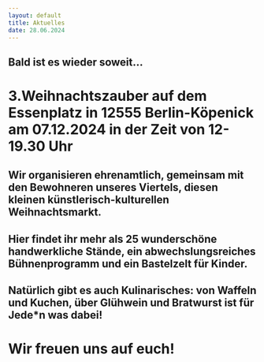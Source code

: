 ```yaml
---
layout: default
title: Aktuelles
date: 28.06.2024
---
```

## Bald ist es wieder soweit...
# 3.Weihnachtszauber auf dem Essenplatz in 12555 Berlin-Köpenick am 07.12.2024 in der Zeit von 12-19.30 Uhr

## Wir organisieren ehrenamtlich, gemeinsam mit den Bewohneren unseres Viertels, diesen kleinen künstlerisch-kulturellen Weihnachtsmarkt. 
## Hier findet ihr mehr als 25 wunderschöne handwerkliche Stände, ein abwechslungsreiches Bühnenprogramm und ein Bastelzelt für Kinder.
## Natürlich gibt es auch Kulinarisches: von Waffeln und Kuchen, über Glühwein und Bratwurst ist für Jede*n was dabei!
# Wir freuen uns auf euch!



